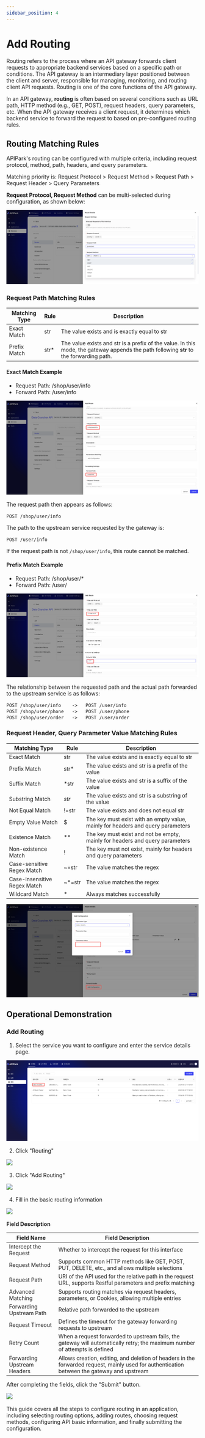 ```yaml
---
sidebar_position: 4
---
```


# Add Routing

Routing refers to the process where an API gateway forwards client requests to appropriate backend services based on a specific path or conditions. The API gateway is an intermediary layer positioned between the client and server, responsible for managing, monitoring, and routing client API requests. Routing is one of the core functions of the API gateway.

In an API gateway, **routing** is often based on several conditions such as URL path, HTTP method (e.g., GET, POST), request headers, query parameters, etc. When the API gateway receives a client request, it determines which backend service to forward the request to based on pre-configured routing rules.

## Routing Matching Rules

APIPark's routing can be configured with multiple criteria, including request protocol, method, path, headers, and query parameters.

Matching priority is: Request Protocol > Request Method > Request Path > Request Header > Query Parameters

**Request Protocol, Request Method** can be multi-selected during configuration, as shown below:

![](images/2024-09-14/494b224a75929fee67950022785a9186a6aaed11f5543556f1d678dc0f3f262f.png)  

### Request Path Matching Rules

| Matching Type | Rule | Description                                                  |
| ------------- | ---- | ------------------------------------------------------------ |
| Exact Match   | str  | The value exists and is exactly equal to str                 |
| Prefix Match  | str* | The value exists and str is a prefix of the value. In this mode, the gateway appends the path following **str** to the forwarding path. |

#### Exact Match Example

* Request Path: /shop/user/info
* Forward Path: /user/info

![](images/2024-09-14/4703b2ce3e0ba50d687337b5fec27054f2f2c94146a1d8e056f77d06102dd2d1.png)  

The request path then appears as follows:

```
POST /shop/user/info
```

The path to the upstream service requested by the gateway is:

````
POST /user/info
````

If the request path is not `/shop/user/info`, this route cannot be matched.

#### Prefix Match Example

* Request Path: /shop/user/*
* Forward Path: /user/

![](images/2024-09-14/ce96fc595f0776f69333004d41e605bb779c19e3a27e9f9a942c79e210227e47.png)  

The relationship between the requested path and the actual path forwarded to the upstream service is as follows:

```shell
POST /shop/user/info    ->   POST /user/info
POST /shop/user/phone   ->   POST /user/phone
POST /shop/user/order   ->   POST /user/order
```

### Request Header, Query Parameter Value Matching Rules

| Matching Type              | Rule   | Description                                               |
| -------------------------- | ------ | --------------------------------------------------------- |
| Exact Match                | str    | The value exists and is exactly equal to str              |
| Prefix Match               | str*   | The value exists and str is a prefix of the value         |
| Suffix Match               | *str   | The value exists and str is a suffix of the value         |
| Substring Match            | *str*  | The value exists and str is a substring of the value      |
| Not Equal Match            | !=str  | The value exists and does not equal str                   |
| Empty Value Match          | $      | The key must exist with an empty value, mainly for headers and query parameters |
| Existence Match            | **     | The key must exist and not be empty, mainly for headers and query parameters |
| Non-existence Match        | !      | The key must not exist, mainly for headers and query parameters |
| Case-sensitive Regex Match | ~=str  | The value matches the regex                               |
| Case-insensitive Regex Match | ~*=str | The value matches the regex                               |
| Wildcard Match             | *      | Always matches successfully                               |

![](images/2024-09-14/28ebc696449f02ce5c69ad745949c3fe187db7f7d3a45d5f3b935da17a23d7c5.png)  

## Operational Demonstration

### Add Routing

1. Select the service you want to configure and enter the service details page.

![](images/2024-09-02/10afbdf7d3f5c8f3e57aa75b2384451ac2b93ce5fb4e8da82485d6161fc97dd7.png)  

2. Click "Routing"

![](https://static.guidde.com/v0/qg%2FMkAKUo4JcXZlnKeKYxgVcqodAWf2%2FmYae7rodt69i21cWfJ3tNv%2F9BKiEaBNnFL4hPZEfZrLFT_doc.png?alt=media&token=ab5e9d1a-0656-42c2-8258-4dfe0aed8b83)

3. Click "Add Routing"

![](https://static.guidde.com/v0/qg%2FMkAKUo4JcXZlnKeKYxgVcqodAWf2%2FmYae7rodt69i21cWfJ3tNv%2FinoKzw9iPg9XB6aERNrfEH_doc.png?alt=media&token=1334052c-4fde-44eb-81dd-5699322af903)

4. Fill in the basic routing information

![](https://static.guidde.com/v0/qg%2FMkAKUo4JcXZlnKeKYxgVcqodAWf2%2FmYae7rodt69i21cWfJ3tNv%2FfszwLvMnE9fvs5QHRGn7jT_doc.png?alt=media&token=82196b52-0b21-47e3-9a22-d9e07e26aa7d)

**Field Description**

| Field Name         | Field Description                                             |
| ------------------ | ------------------------------------------------------------- |
| Intercept the Request | Whether to intercept the request for this interface         |
| Request Method     | Supports common HTTP methods like GET, POST, PUT, DELETE, etc., and allows multiple selections |
| Request Path       | URI of the API used for the relative path in the request URL, supports Restful parameters and prefix matching |
| Advanced Matching  | Supports routing matches via request headers, parameters, or Cookies, allowing multiple entries |
| Forwarding Upstream Path | Relative path forwarded to the upstream                     |
| Request Timeout    | Defines the timeout for the gateway forwarding requests to upstream |
| Retry Count        | When a request forwarded to upstream fails, the gateway will automatically retry; the maximum number of attempts is defined |
| Forwarding Upstream Headers | Allows creation, editing, and deletion of headers in the forwarded request, mainly used for authentication between the gateway and upstream |

After completing the fields, click the "Submit" button.

![](https://static.guidde.com/v0/qg%2FMkAKUo4JcXZlnKeKYxgVcqodAWf2%2FmYae7rodt69i21cWfJ3tNv%2FuRxWf3ZmScCSzci3QsW5ZS_doc.png?alt=media&token=0cf544df-6891-46b9-a22c-7f830c2e8d0d)

This guide covers all the steps to configure routing in an application, including selecting routing options, adding routes, choosing request methods, configuring API basic information, and finally submitting the configuration.